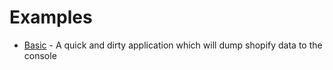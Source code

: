 # Examples

- [Basic](http://rconnelly.github.com/shopnode/examples/basic/basic.html) - A quick and dirty application which will dump shopify data to the console